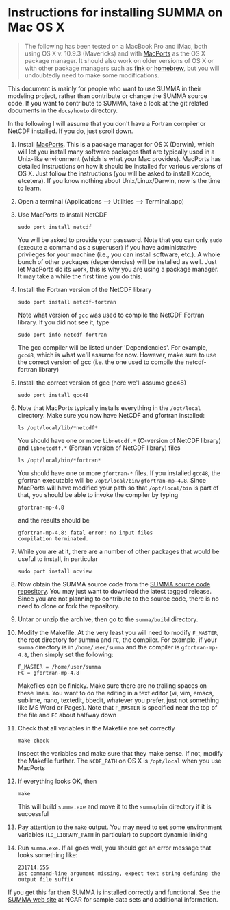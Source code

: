 # Instructions for installing SUMMA on Mac OS X

> The following has been tested on a MacBook Pro and iMac, both using OS X v. 10.9.3 (Mavericks) and with [MacPorts](http://www.macports.org) as the OS X package manager. It should also work on older versions of OS X or with other package managers such as [fink](http://www.finkproject.org) or [homebrew](http://brew.sh), but you will undoubtedly need to make some modifications.

This document is mainly for people who want to use SUMMA in their modeling project, rather than contribute or change the SUMMA source code. If you want to contribute to SUMMA, take a look at the git related documents in the `docs/howto` directory.

In the following I will assume that you don't have a Fortran compiler or NetCDF installed. If you do, just scroll down.

 1. Install [MacPorts](http://www.macports.org). This is a package manager for OS X (Darwin), which will let you install many software packages that are typically used in a Unix-like environment (which is what your Mac provides). MacPorts has detailed instructions on how it should be installed for various versions of OS X. Just follow the instructions (you will be asked to install Xcode, etcetera). If you know nothing about Unix/Linux/Darwin, now is the time to learn.

 1. Open a terminal (Applications --> Utilities --> Terminal.app)

 1. Use MacPorts to install NetCDF

        sudo port install netcdf

    You will be asked to provide your password. Note that you can only `sudo` (execute a command as a superuser) if you have administrative privileges for your machine (i.e., you can install software, etc.). A whole bunch of other packages (dependencies) will be installed as well. Just let MacPorts do its work, this is why you are using a package manager. It may take a while the first time you do this.

 1. Install the Fortran version of the NetCDF library

        sudo port install netcdf-fortran

    Note what version of `gcc` was used to compile the NetCDF Fortran library. If you did not see it, type

        sudo port info netcdf-fortran

    The gcc compiler will be listed under 'Dependencies'. For example, `gcc48`, which is what we'll assume for now. However, make sure to use the correct version of gcc (i.e. the one used to compile the netcdf-fortran library)

 1. Install the correct version of gcc (here we'll assume gcc48)

        sudo port install gcc48

 1. Note that MacPorts typically installs everything in the `/opt/local` directory. Make sure you now have NetCDF and gfortran installed:

        ls /opt/local/lib/*netcdf*

    You should have one or more `libnetcdf.*` (C-version of NetCDF library) and `libnetcdff.*` (Fortran version of NetCDF library) files

        ls /opt/local/bin/*fortran*

    You should have one or more `gfortran-*` files. If you installed `gcc48`, the gfortran executable will be `/opt/local/bin/gfortran-mp-4.8`. Since MacPorts will have modified your path so that `/opt/local/bin` is part of that, you should be able to invoke the compiler by typing

        gfortran-mp-4.8

    and the results should be

        gfortran-mp-4.8: fatal error: no input files
        compilation terminated.

 1. While you are at it, there are a number of other packages that would be useful to install, in particular

        sudo port install ncview

 1. Now obtain the SUMMA source code from the [SUMMA source code repository](https://github.com/UW-Hydro/summa). You may just want to download the latest tagged release. Since you are not planning to contribute to the source code, there is no need to clone or fork the repository.

 1. Untar or unzip the archive, then go to the `summa/build` directory.

 1. Modify the Makefile. At the very least you will need to modify `F_MASTER`, the root directory for summa and `FC`, the compiler. For example, if your `summa` directory is in `/home/user/summa` and the compiler is `gfortran-mp-4.8`, then simply set the following:

        F_MASTER = /home/user/summa
        FC = gfortran-mp-4.8

    Makefiles can be finicky. Make sure there are no trailing spaces on these lines. You want to do the editing in a text editor (vi, vim, emacs, sublime, nano, textedit, bbedit, whatever you prefer, just not something like MS Word or Pages). Note that `F_MASTER` is specified near the top of the file and `FC` about halfway down

 1. Check that all variables in the Makefile are set correctly

        make check

    Inspect the variables and make sure that they make sense. If not, modify the Makefile further. The `NCDF_PATH` on OS X is `/opt/local` when you use MacPorts

 1. If everything looks OK, then

        make

    This will build `summa.exe` and move it to the `summa/bin` directory if it is successful

 1. Pay attention to the `make` output. You may need to set some environment variables (`LD_LIBRARY_PATH` in particular) to support dynamic linking

 1. Run `summa.exe`. If all goes well, you should get an error message that looks something like:

    ```
    231714.555
    1st command-line argument missing, expect text string defining the output file suffix
    ```

If you get this far then SUMMA is installed correctly and functional. See the [SUMMA web site](http://www.ral.ucar.edu/projects/summa) at NCAR for sample data sets and additional information.
